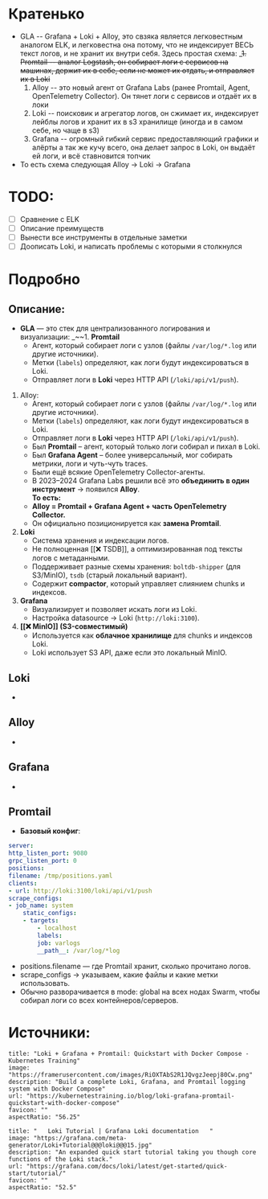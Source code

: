 # Кратенько
* GLA -- Grafana + Loki + Alloy, это свзяка является легковестным аналогом ELK, и легковестна она потому, что не индексирует ВЕСЬ текст логов, и не хранит их внутри себя. Здесь простая схема:
	_~~1. Promtail -- аналог Logstash, он собирает логи с сервисов на машинах, держит их в себе, если не может их отдать, и отправляет их в Loki~~
	1. Alloy -- это новый агент от Grafana Labs (ранее Promtail, Agent, OpenTelemetry Collector). Он тянет логи с сервисов и отдаёт их в локи
	2. Loki -- поисковик и агрегатор логов, он сжимает их, индексирует лейблы логов и хранит их в s3 хранилище (иногда и в самом себе, но чаще в s3)
	3. Grafana -- огромный гибкий сервис предоставляющий графики и алёрты а так же кучу всего, она делает запрос в Loki, он выдаёт ей логи, и всё ставновится топчик
* То есть схема следующая Alloy -> Loki -> Grafana

# TODO:
- [ ] Сравнение с ELK
- [ ] Описание преимуществ
- [ ] Вынести все инструменты в отдельные заметки
- [ ] Доописать Loki, и написать проблемы с которыми я столкнулся
# Подробно
## Описание:
* **GLA** — это стек для централизованного логирования и визуализации:
_~~1. **Promtail**
    - Агент, который собирает логи с узлов (файлы `/var/log/*.log` или другие источники).
    - Метки (`labels`) определяют, как логи будут индексироваться в Loki.
    - Отправляет логи в **Loki** через HTTP API (`/loki/api/v1/push`).
1. Alloy:
	- Агент, который собирает логи с узлов (файлы `/var/log/*.log` или другие источники).
    - Метки (`labels`) определяют, как логи будут индексироваться в Loki.
    - Отправляет логи в **Loki** через HTTP API (`/loki/api/v1/push`).
    - Был **Promtail** – агент, который только логи собирал и пихал в Loki.
	- Был **Grafana Agent** – более универсальный, мог собирать метрики, логи и чуть-чуть traces.
	- Были ещё всякие OpenTelemetry Collector-агенты.
	- В 2023–2024 Grafana Labs решили всё это **объединить в один инструмент** → появился **Alloy**.  
	**То есть:**
	- **Alloy = Promtail + Grafana Agent + часть OpenTelemetry Collector.**
	- Он официально позиционируется как **замена Promtail**.
2. **Loki**
    - Система хранения и индексации логов.
    - Не полноценная [[❌ TSDB]], а оптимизированная под тексты логов с метаданными.
    - Поддерживает разные схемы хранения: `boltdb-shipper` (для S3/MinIO), `tsdb` (старый локальный вариант).
    - Содержит **compactor**, который управляет слиянием chunks и индексов.
3. **Grafana**
    - Визуализирует и позволяет искать логи из Loki.
    - Настройка datasource → Loki (`http://loki:3100`).
4. **[[❌ MinIO]] (S3-совместимый)**
    - Используется как **облачное хранилище** для chunks и индексов Loki.
    - Loki использует S3 API, даже если это локальный MinIO.
## Loki
* 
## Alloy
* 
## Grafana
* 
## Promtail
* **Базовый конфиг**:
```yaml
server:
http_listen_port: 9080
grpc_listen_port: 0
positions:
filename: /tmp/positions.yaml
clients:
- url: http://loki:3100/loki/api/v1/push
scrape_configs:
- job_name: system
	static_configs:
	- targets:
		- localhost
		labels:
		job: varlogs
		__path__: /var/log/*log
```
* positions.filename — где Promtail хранит, сколько прочитано логов.
* scrape_configs → указываем, какие файлы и какие метки использовать.
* Обычно разворачивается в mode: global на всех нодах Swarm, чтобы собирал логи со всех контейнеров/серверов.
# Источники:
```embed
title: "Loki + Grafana + Promtail: Quickstart with Docker Compose - Kubernetes Training"
image: "https://framerusercontent.com/images/RiOXTAbS2R1JQvgzJeepj80Cw.png"
description: "Build a complete Loki, Grafana, and Promtail logging system with Docker Compose"
url: "https://kubernetestraining.io/blog/loki-grafana-promtail-quickstart-with-docker-compose"
favicon: ""
aspectRatio: "56.25"
```

```embed
title: "   Loki Tutorial | Grafana Loki documentation   "
image: "https://grafana.com/meta-generator/Loki+Tutorial@@@loki@@@15.jpg"
description: "An expanded quick start tutorial taking you though core functions of the Loki stack."
url: "https://grafana.com/docs/loki/latest/get-started/quick-start/tutorial/"
favicon: ""
aspectRatio: "52.5"
```
